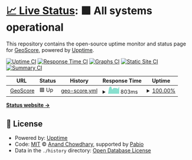 # [📈 Live Status](<[https://demo.upptime.js.org](https://ryaale.github.io/geoscore-uptime/)>): <!--live status--> **🟩 All systems operational**

This repository contains the open-source uptime monitor and status page for [GeoScore](https://geoscore.com.au), powered by [Upptime](https://github.com/upptime/upptime).

[![Uptime CI](https://github.com/ryaale/geoscore-uptime/workflows/Uptime%20CI/badge.svg)](https://github.com/ryaale/geoscore-uptime/actions?query=workflow%3A%22Uptime+CI%22)
[![Response Time CI](https://github.com/ryaale/geoscore-uptime/workflows/Response%20Time%20CI/badge.svg)](https://github.com/ryaale/geoscore-uptime/actions?query=workflow%3A%22Response+Time+CI%22)
[![Graphs CI](https://github.com/ryaale/geoscore-uptime/workflows/Graphs%20CI/badge.svg)](https://github.com/ryaale/geoscore-uptime/actions?query=workflow%3A%22Graphs+CI%22)
[![Static Site CI](https://github.com/ryaale/geoscore-uptime/workflows/Static%20Site%20CI/badge.svg)](https://github.com/ryaale/geoscore-uptime/actions?query=workflow%3A%22Static+Site+CI%22)
[![Summary CI](https://github.com/ryaale/geoscore-uptime/workflows/Summary%20CI/badge.svg)](https://github.com/ryaale/geoscore-uptime/actions?query=workflow%3A%22Summary+CI%22)

<!--start: status pages-->
<!-- This summary is generated by Upptime (https://github.com/upptime/upptime) -->
<!-- Do not edit this manually, your changes will be overwritten -->
<!-- prettier-ignore -->
| URL | Status | History | Response Time | Uptime |
| --- | ------ | ------- | ------------- | ------ |
| <img alt="" src="https://icons.duckduckgo.com/ip3/geoscore.com.au.ico" height="13"> [GeoScore](https://geoscore.com.au) | 🟩 Up | [geo-score.yml](https://github.com/ryaale/geoscore-uptime/commits/HEAD/history/geo-score.yml) | <details><summary><img alt="Response time graph" src="./graphs/geo-score/response-time-week.png" height="20"> 803ms</summary><br><a href="https://ryaale.github.io/geoscore-uptime/history/geo-score"><img alt="Response time 803" src="https://img.shields.io/endpoint?url=https%3A%2F%2Fraw.githubusercontent.com%2Fryaale%2Fgeoscore-uptime%2FHEAD%2Fapi%2Fgeo-score%2Fresponse-time.json"></a><br><a href="https://ryaale.github.io/geoscore-uptime/history/geo-score"><img alt="24-hour response time 857" src="https://img.shields.io/endpoint?url=https%3A%2F%2Fraw.githubusercontent.com%2Fryaale%2Fgeoscore-uptime%2FHEAD%2Fapi%2Fgeo-score%2Fresponse-time-day.json"></a><br><a href="https://ryaale.github.io/geoscore-uptime/history/geo-score"><img alt="7-day response time 803" src="https://img.shields.io/endpoint?url=https%3A%2F%2Fraw.githubusercontent.com%2Fryaale%2Fgeoscore-uptime%2FHEAD%2Fapi%2Fgeo-score%2Fresponse-time-week.json"></a><br><a href="https://ryaale.github.io/geoscore-uptime/history/geo-score"><img alt="30-day response time 803" src="https://img.shields.io/endpoint?url=https%3A%2F%2Fraw.githubusercontent.com%2Fryaale%2Fgeoscore-uptime%2FHEAD%2Fapi%2Fgeo-score%2Fresponse-time-month.json"></a><br><a href="https://ryaale.github.io/geoscore-uptime/history/geo-score"><img alt="1-year response time 803" src="https://img.shields.io/endpoint?url=https%3A%2F%2Fraw.githubusercontent.com%2Fryaale%2Fgeoscore-uptime%2FHEAD%2Fapi%2Fgeo-score%2Fresponse-time-year.json"></a></details> | <details><summary><a href="https://ryaale.github.io/geoscore-uptime/history/geo-score">100.00%</a></summary><a href="https://ryaale.github.io/geoscore-uptime/history/geo-score"><img alt="All-time uptime 100.00%" src="https://img.shields.io/endpoint?url=https%3A%2F%2Fraw.githubusercontent.com%2Fryaale%2Fgeoscore-uptime%2FHEAD%2Fapi%2Fgeo-score%2Fuptime.json"></a><br><a href="https://ryaale.github.io/geoscore-uptime/history/geo-score"><img alt="24-hour uptime 100.00%" src="https://img.shields.io/endpoint?url=https%3A%2F%2Fraw.githubusercontent.com%2Fryaale%2Fgeoscore-uptime%2FHEAD%2Fapi%2Fgeo-score%2Fuptime-day.json"></a><br><a href="https://ryaale.github.io/geoscore-uptime/history/geo-score"><img alt="7-day uptime 100.00%" src="https://img.shields.io/endpoint?url=https%3A%2F%2Fraw.githubusercontent.com%2Fryaale%2Fgeoscore-uptime%2FHEAD%2Fapi%2Fgeo-score%2Fuptime-week.json"></a><br><a href="https://ryaale.github.io/geoscore-uptime/history/geo-score"><img alt="30-day uptime 100.00%" src="https://img.shields.io/endpoint?url=https%3A%2F%2Fraw.githubusercontent.com%2Fryaale%2Fgeoscore-uptime%2FHEAD%2Fapi%2Fgeo-score%2Fuptime-month.json"></a><br><a href="https://ryaale.github.io/geoscore-uptime/history/geo-score"><img alt="1-year uptime 100.00%" src="https://img.shields.io/endpoint?url=https%3A%2F%2Fraw.githubusercontent.com%2Fryaale%2Fgeoscore-uptime%2FHEAD%2Fapi%2Fgeo-score%2Fuptime-year.json"></a></details>

<!--end: status pages-->

[**Status website →**](<[https://demo.upptime.js.org](https://ryaale.github.io/geoscore-uptime/)>)

## 📄 License

- Powered by: [Upptime](https://github.com/upptime/upptime)
- Code: [MIT](./LICENSE) © [Anand Chowdhary](https://anandchowdhary.com), supported by [Pabio](https://pabio.com)
- Data in the `./history` directory: [Open Database License](https://opendatacommons.org/licenses/odbl/1-0/)
